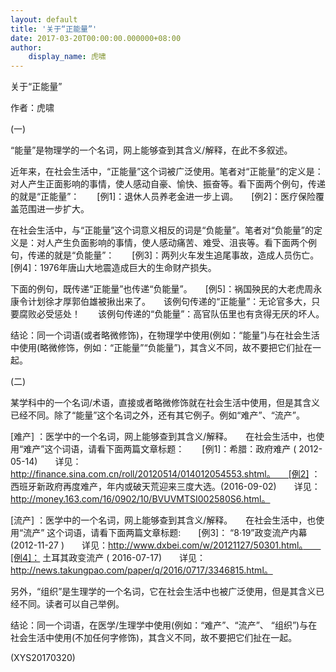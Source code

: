 ```yaml
---
layout: default
title: '关于“正能量”'
date: 2017-03-20T00:00:00.000000+08:00
author:
    display_name: 虎啸
---
```


关于“正能量”

作者：虎啸

(一)

“能量”是物理学的一个名词，网上能够查到其含义/解释，在此不多叙述。

近年来，在社会生活中，“正能量”这个词被广泛使用。笔者对“正能量”的定义是：对人产生正面影响的事情，使人感动自豪、愉快、振奋等。看下面两个例句，传递的就是“正能量”：　　[例1]：退休人员养老金进一步上调。　　[例2]：医疗保险覆盖范围进一步扩大。

在社会生活中，与“正能量”这个词意义相反的词是“负能量”。笔者对“负能量”的定义是：对人产生负面影响的事情，使人感动痛苦、难受、沮丧等。看下面两个例句，传递的就是“负能量”：　　[例3]：两列火车发生追尾事故，造成人员伤亡。　　[例4]：1976年唐山大地震造成巨大的生命财产损失。

下面的例句，既传递“正能量”也传递“负能量”。　　[例5]：祸国殃民的大老虎周永康令计划徐才厚郭伯雄被揪出来了。　　该例句传递的“正能量”：无论官多大，只要腐败必受惩处！　　该例句传递的“负能量”：高官队伍里也有贪得无厌的坏人。

结论：同一个词语(或者略微修饰)，在物理学中使用(例如：“能量”)与在社会生活中使用(略微修饰，例如：“正能量”“负能量”)，其含义不同，故不要把它们扯在一起。

(二)

某学科中的一个名词/术语，直接或者略微修饰就在社会生活中使用，但是其含义已经不同。除了“能量”这个名词之外，还有其它例子。例如“难产”、“流产”。

[难产] ：医学中的一个名词，网上能够查到其含义/解释。　　在社会生活中，也使用“难产”这个词语，请看下面两篇文章标题：　　[例1]：希腊：政府难产  ( 2012-05-14)　　详见：http://finance.sina.com.cn/roll/20120514/014012054553.shtml。　　[例2] ：西班牙新政府再度难产，年内或破天荒迎来三度大选。(2016-09-02)　　详见：http://money.163.com/16/0902/10/BVUVMTSI002580S6.html。

[流产] ：医学中的一个名词，网上能够查到其含义/解释。　　在社会生活中，也使用“流产” 这个词语，请看下面两篇文章标题:　　[例3]： “8·19”政变流产内幕 (2012-11-27 )　　详见：http://www.dxbei.com/w/20121127/50301.html。　　[例4]： 土耳其政变流产 ( 2016-07-17)　　详见：http://news.takungpao.com/paper/q/2016/0717/3346815.html。

另外，“组织”是生理学的一个名词，它在社会生活中也被广泛使用，但是其含义已经不同。读者可以自己举例。

结论：同一个词语，在医学/生理学中使用(例如：“难产”、“流产”、 “组织”)与在社会生活中使用(不加任何字修饰)，其含义不同，故不要把它们扯在一起。

(XYS20170320)

